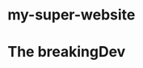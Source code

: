 # my-super-website
<!DOCTYPE html>
<html>
<head>
  <meta charset="UTF-8">
  <title>breakingDev</title>
</head>
<body>
<h1>The breakingDev</1>
</body>
</html>
